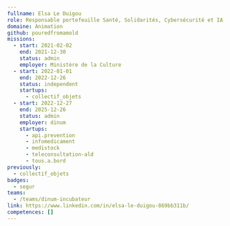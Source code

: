 ```yaml
---
fullname: Elsa Le Duigou
role: Responsable portefeuille Santé, Solidarités, Cybersécurité et IA
domaine: Animation
github: pouredfromamold
missions:
  - start: 2021-02-02
    end: 2021-12-30
    status: admin
    employer: Ministère de la Culture
  - start: 2022-01-01
    end: 2022-12-26
    status: independent
    startups:
      - collectif_objets
  - start: 2022-12-27
    end: 2025-12-26
    status: admin
    employer: dinum
    startups:
      - api.prevention
      - infomedicament
      - medistock
      - teleconsultation-ald
      - tous.a.bord
previously:
  - collectif_objets
badges:
  - segur
teams:
  - /teams/dinum-incubateur
link: https://www.linkedin.com/in/elsa-le-duigou-869bb311b/
competences: []
---
```

